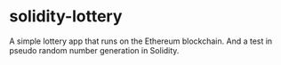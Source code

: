 # solidity-lottery
A simple lottery app that runs on the Ethereum blockchain. 
And a test in pseudo random number generation in Solidity.
